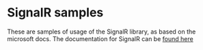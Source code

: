 # SignalR samples

These are samples of usage of the SignalR library, as based on the microsoft docs. The documentation for SignalR can be [found here](https://docs.microsoft.com/en-us/aspnet/core/signalr/introduction?view=aspnetcore-3.1)

